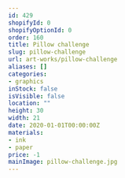 ```yaml
---
id: 429
shopifyId: 0
shopifyOptionId: 0
order: 160
title: Pillow challenge
slug: pillow-challenge
url: art-works/pillow-challenge
aliases: []
categories:
- graphics
inStock: false
isVisible: false
location: ""
height: 30
width: 21
date: 2020-01-01T00:00:00Z
materials:
- ink
- paper
price: -1
mainImage: pillow-challenge.jpg
---
```

